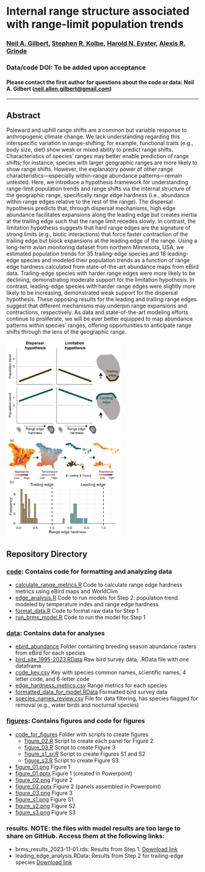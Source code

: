 # Internal range structure associated with range-limit population trends

### [Neil A. Gilbert](https://gilbertecology.com), [Stephen R. Kolbe](https://nrri.umn.edu/faculty-staff/steve-kolbe-ms), [Harold N. Eyster](https://eyster.com/), [Alexis R. Grinde](https://nrri.umn.edu/faculty-staff/alexis-grinde-phd)

### Data/code DOI: To be added upon acceptance

#### Please contact the first author for questions about the code or data: Neil A. Gilbert (neil.allen.gilbert@gmail.com)
__________________________________________________________________________________________________________________________________________

## Abstract
Poleward and uphill range shifts are a common but variable response to anthropogenic climate change. We lack understanding regarding this interspecific variation in range-shifting; for example, functional traits (e.g., body size, diet) show weak or mixed ability to predict range shifts. Characteristics of species’ ranges may better enable prediction of range shifts; for instance, species with larger geographic ranges are more likely to show range shifts. However, the explanatory power of other range characteristics—especially within-range abundance patterns—remain untested. Here, we introduce a hypothesis framework for understanding range-limit population trends and range shifts via the internal structure of the geographic range, specifically range edge hardness (i.e., abundance within range edges relative to the rest of the range). The dispersal hypothesis predicts that, through dispersal mechanisms, high edge abundance facilitates expansions along the leading edge but creates inertia at the trailing edge such that the range limit recedes slowly. In contrast, the limitation hypothesis suggests that hard range edges are the signature of strong limits (e.g., biotic interactions) that force faster contraction of the trailing edge but block expansions at the leading edge of the range. Using a long-term avian monitoring dataset from northern Minnesota, USA, we estimated population trends for 35 trailing-edge species and 18 leading-edge species and modeled their population trends as a function of range edge hardness calculated from state-of-the-art abundance maps from eBird data. Trailing-edge species with harder range edges were more likely to be declining, demonstrating moderate support for the limitation hypothesis. In contrast, leading-edge species with harder range edges were slightly more likely to be increasing, demonstrated weak support for the dispersal hypothesis. These opposing results for the leading and trailing range edges suggest that different mechanisms may underpin range expansions and contractions, respectively. As data and state-of-the-art modeling efforts continue to proliferate, we will be ever better equipped to map abundance patterns within species’ ranges, offering opportunities to anticipate range shifts through the lens of the geographic range. 

 <img src="https://github.com/n-a-gilbert/range_edges/blob/main/figures/figure_01.png" width="300" /> $~~~~~~~~~~~~~~~~~$ <img src="https://github.com/n-a-gilbert/range_edges/blob/main/figures/figure_02.png" width="300" />


## Repository Directory

### [code](./code): Contains code for formatting and analyzing data
* [calculate_range_metrics.R](./code/calculate_range_metrics.R) Code to calculate range edge hardness metrics using eBird maps and WorldClim
* [edge_analysis.R](./code/edge_analysis.R) Code to run models for Step 2: population trend modeled by temperature index and range edge hardness
* [format_data.R](./code/format_data.R) Code to format raw data for Step 1
* [run_brms_model.R](./code/run_brms_model.R) Code to run the model for Step 1

### [data](./data): Contains data for analyses
* [ebird_abundance](./data/ebird_abundance) Folder containing breeding season abundance rasters from eBird for each species
* [bird_site_1995-2023.RData](./data/bird_site_1995-2023.RData) Raw bird survey data; .RData file with one dataframe
* [code_key.csv](./data/code_key.csv) Key with species common names, scientific names, 4 letter code, and 6-letter code
* [edge_hardness_metrics.csv](./data/edge_hardness_metrics.csv) Range metrics for each species
* [formatted_data_for_model.RData](./data/formatted_data_for_model.RData) Formatted bird survey data
* [species_names_review.csv](./data/species_names_review.csv) File for data filtering, has species flagged for removal (e.g., water birds and nocturnal species)

### [figures](./figures): Contains figures and code for figures
* [code_for_figures](./figures/code_for_figures) Folder with scripts to create figures
  * [figure_02.R](./figures/code_for_figures/figure_02.R) Script to create each panel for Figure 2
  * [figure_03.R](./figures/code_for_figures/figure_03.R) Script to create Figure 3
  * [figure_s1_sr.R](./figures/code_for_figures/figure_s1_s2.R) Script to create Figures S1 and S2
  * [figure_s3.R](./figures/code_for_figures/figure_s3.R) Script to create Figure S3
* [figure_01.png](./figures/figure_01.png) Figure 1
* [figure_01.pptx](./figures/figure_01.pptx) Figure 1 (created in Powerpoint)
* [figure_02.png](./figures/figure_02.png) Figure 2
* [figure_02.pptx](./figures/figure_02.pptx) Figure 2 (panels assembled in Powerpoint)
* [figure_03.png](./figures/figure_03.png) Figure 3
* [figure_s1.png](./figures/figure_s1.png) Figure S1
* [figure_s2.png](./figures/figure_s2.png) Figure S2
* [figure_s3.png](./figures/figure_s3.png) Figure S3

### results. NOTE: the files with model results are too large to share on GitHub. Access them at the following links:
* brms_results_2023-11-01.rds: Results from Step 1. [Download link](https://1drv.ms/u/s!AtvYBfNq7AMkg4llzxN7tWMFyvXUCQ?e=IITVjK)
* leading_edge_analysis.RData: Results from Step 2 for trailing-edge species [Download link](https://1drv.ms/u/s!AtvYBfNq7AMkg4lFAGeIc--nllbz_g?e=dX3CiS)
